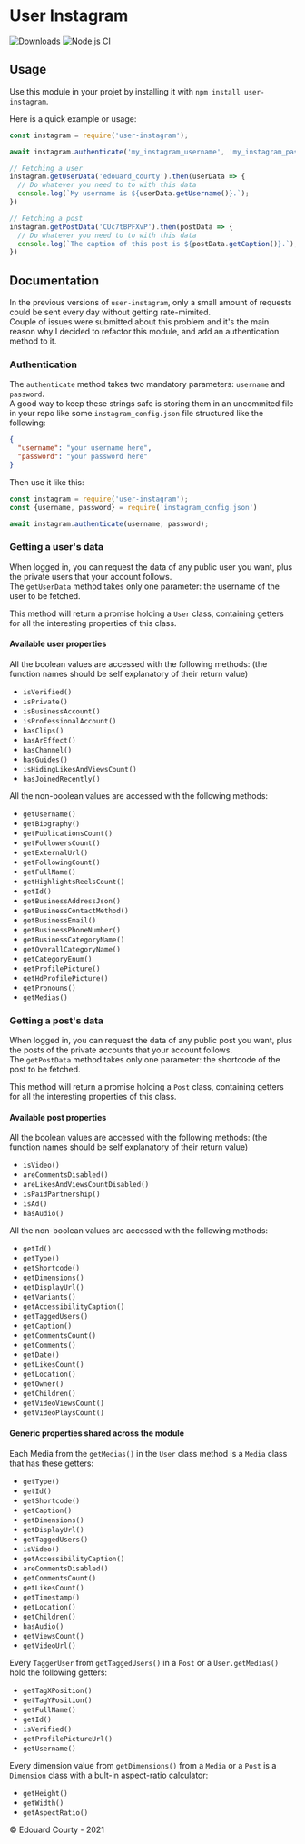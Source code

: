 # User Instagram

[![Downloads](https://img.shields.io/npm/dt/user-instagram)](https://img.shields.io/david/EdouardCourty/user-instagram)
[![Node.js CI](https://github.com/EdouardCourty/user-instagram/actions/workflows/node.js.yml/badge.svg)](https://github.com/EdouardCourty/user-instagram/actions/workflows/node.js.yml)

## Usage

Use this module in your projet by installing it with `npm install user-instagram`.

Here is a quick example or usage:
```javascript
const instagram = require('user-instagram');

await instagram.authenticate('my_instagram_username', 'my_instagram_password');

// Fetching a user
instagram.getUserData('edouard_courty').then(userData => {
  // Do whatever you need to to with this data
  console.log(`My username is ${userData.getUsername()}.`);
})

// Fetching a post
instagram.getPostData('CUc7tBPFXvP').then(postData => {
  // Do whatever you need to to with this data
  console.log(`The caption of this post is ${postData.getCaption()}.`);
})
```

## Documentation

In the previous versions of `user-instagram`, only a small amount of requests could be sent every day without getting rate-mimited.  
Couple of issues were submitted about this problem and it's the main reason why I decided to refactor this module, and add an authentication method to it. 

### Authentication

The `authenticate` method takes two mandatory parameters: `username` and `password`.  
A good way to keep these strings safe is storing them in an uncommited file in your repo like some `instagram_config.json` file structured like the following:
```json
{
  "username": "your username here",
  "password": "your password here"
}
```
Then use it like this:
```javascript
const instagram = require('user-instagram');
const {username, password} = require('instagram_config.json')

await instagram.authenticate(username, password);
```

### Getting a user's data

When logged in, you can request the data of any public user you want, plus the private users that your account follows.  
The `getUserData` method takes only one parameter: the username of the user to be fetched.  

This method will return a promise holding a `User` class, containing getters for all the interesting properties of this class.

#### Available user properties

All the boolean values are accessed with the following methods: (the function names should be self explanatory of their return value)
- `isVerified()`
- `isPrivate()`
- `isBusinessAccount()`
- `isProfessionalAccount()`
- `hasClips()`
- `hasArEffect()`
- `hasChannel()`
- `hasGuides()`
- `isHidingLikesAndViewsCount()`
- `hasJoinedRecently()`

All the non-boolean values are accessed with the following methods:
- `getUsername()`
- `getBiography()`
- `getPublicationsCount()`
- `getFollowersCount()`
- `getExternalUrl()`
- `getFollowingCount()`
- `getFullName()`
- `getHighlightsReelsCount()`
- `getId()`
- `getBusinessAddressJson()`
- `getBusinessContactMethod()`
- `getBusinessEmail()`
- `getBusinessPhoneNumber()`
- `getBusinessCategoryName()`
- `getOverallCategoryName()`
- `getCategoryEnum()`
- `getProfilePicture()`
- `getHdProfilePicture()`
- `getPronouns()`
- `getMedias()`

### Getting a post's data

When logged in, you can request the data of any public post you want, plus the posts of the private accounts that your account follows.  
The `getPostData` method takes only one parameter: the shortcode of the post to be fetched.

This method will return a promise holding a `Post` class, containing getters for all the interesting properties of this class.

#### Available post properties

All the boolean values are accessed with the following methods: (the function names should be self explanatory of their return value)
- `isVideo()`
- `areCommentsDisabled()`
- `areLikesAndViewsCountDisabled()`
- `isPaidPartnership()`
- `isAd()`
- `hasAudio()`

All the non-boolean values are accessed with the following methods:
- `getId()`
- `getType()`
- `getShortcode()`
- `getDimensions()`
- `getDisplayUrl()`
- `getVariants()`
- `getAccessibilityCaption()`
- `getTaggedUsers()`
- `getCaption()`
- `getCommentsCount()`
- `getComments()`
- `getDate()`
- `getLikesCount()`
- `getLocation()`
- `getOwner()`
- `getChildren()`
- `getVideoViewsCount()`
- `getVideoPlaysCount()`

#### Generic properties shared across the module

Each Media from the `getMedias()` in the `User` class method is a `Media` class that has these getters:
- `getType()`
- `getId()`
- `getShortcode()`
- `getCaption()`
- `getDimensions()`
- `getDisplayUrl()`
- `getTaggedUsers()`
- `isVideo()`
- `getAccessibilityCaption()`
- `areCommentsDisabled()`
- `getCommentsCount()`
- `getLikesCount()`
- `getTimestamp()`
- `getLocation()`
- `getChildren()`
- `hasAudio()`
- `getViewsCount()`
- `getVideoUrl()`

Every `TaggerUser` from `getTaggedUsers()` in a `Post` or a `User.getMedias()` hold the following getters:
- `getTagXPosition()`
- `getTagYPosition()`
- `getFullName()`
- `getId()`
- `isVerified()`
- `getProfilePictureUrl()`
- `getUsername()`

Every dimension value from `getDimensions()` from a `Media` or a `Post` is a `Dimension` class with a bult-in aspect-ratio calculator:
- `getHeight()`
- `getWidth()`
- `getAspectRatio()`

&copy; Edouard Courty - 2021